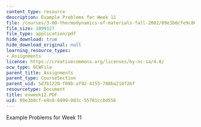 ```yaml
---
content_type: resource
description: Example Problems for Week 11
file: /courses/3-00-thermodynamics-of-materials-fall-2002/09e3b0cfe9c86899083c55781ccbd556_exweek12.PDF
file_size: 1099127
file_type: application/pdf
hide_download: true
hide_download_original: null
learning_resource_types:
- Assignments
license: https://creativecommons.org/licenses/by-nc-sa/4.0/
ocw_type: OCWFile
parent_title: Assignments
parent_type: CourseSection
parent_uid: 5d7b1220-f09b-af92-4155-788ba214726f
resourcetype: Document
title: exweek12.PDF
uid: 09e3b0cf-e9c8-6899-083c-55781ccbd556
---
```

Example Problems for Week 11